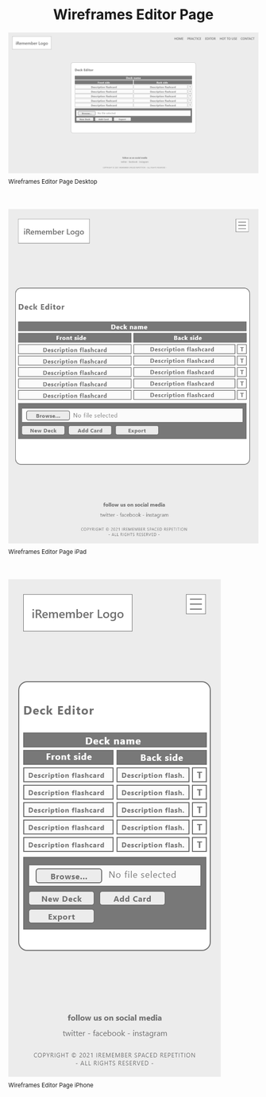 <h1 align="center">Wireframes Editor Page</h1>

<!-- Editor Page Wireframes -->
<img src="editor-desktop.png" alt="editor page wireframes desktop"><br>
<sub>Wireframes Editor Page Desktop</sub><br><br><br>

<img src="editor-ipad.png" alt="editor page wireframes ipad"><br>
<sub>Wireframes Editor Page iPad</sub><br><br><br>

<img src="editor-iphone.png" alt="editor page wireframes iphone"><br>
<sub>Wireframes Editor Page iPhone</sub><br><br><br>